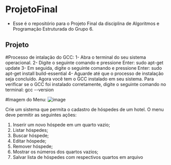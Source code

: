 # ProjetoFinal
- Esse é o repositório para o Projeto Final da disciplina de Algoritmos e Programação Estruturada do Grupo 6.
## Projeto

#Processo de intalação do GCC:
1- Abra o terminal do seu sistema operacional.
2- Digite o seguinte comando e pressione Enter: sudo apt-get update
3- Em seguida, digite o seguinte comando e pressione Enter: sudo apt-get install build-essential
4- Aguarde até que o processo de instalação seja concluído.
Agora você tem o GCC instalado em seu sistema. Para verificar se o GCC foi instalado corretamente, digite o seguinte comando no terminal: gcc --version


#Imagem do Menu:
![image](https://github.com/GuilhermeLuan/HotelEmConstrucao/assets/87244095/35d52d85-6f40-472b-8332-31fc1b38fca1)


Crie um sistema que permita o cadastro de hóspedes de um hotel. O menu deve permitir as seguintes ações:
1. Inserir um novo hóspede em um quarto vazio;
2. Listar hóspedes;
3. Buscar hóspede;
4. Editar hóspede;
5. Remover hóspede;
6. Mostrar os números dos quartos vazios;
7. Salvar lista de hóspedes com respectivos quartos em arquivo
